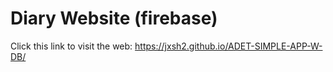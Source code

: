# Diary Website (firebase)

Click this link to visit the web: https://jxsh2.github.io/ADET-SIMPLE-APP-W-DB/
